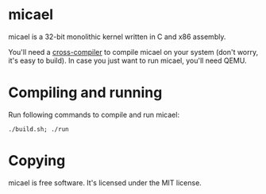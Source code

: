 # micael

micael is a 32-bit monolithic kernel written in C and x86 assembly.

You'll need a [cross-compiler](http://wiki.osdev.org/GCC_Cross-Compiler) to compile micael on your system (don't worry, it's easy to build). In case you just want to run micael, you'll need QEMU.

# Compiling and running

Run following commands to compile and run micael:

`./build.sh; ./run`

# Copying
micael is free software. It's licensed under the MIT license.
